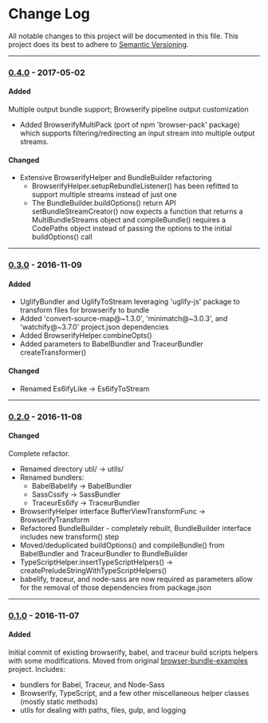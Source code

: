 ﻿# Change Log
All notable changes to this project will be documented in this file.
This project does its best to adhere to [Semantic Versioning](http://semver.org/).


--------
### [0.4.0](N/A) - 2017-05-02
#### Added
Multiple output bundle support; Browserify pipeline output customization
* Added BrowserifyMultiPack (port of npm 'browser-pack' package) which supports filtering/redirecting an input stream into multiple output streams.

#### Changed
* Extensive BrowserifyHelper and BundleBuilder refactoring
  * BrowserifyHelper.setupRebundleListener() has been refitted to support multiple streams instead of just one
  * The BundleBuilder.buildOptions() return API setBundleStreamCreator() now expects a function that returns a MultiBundleStreams object and compileBundle() requires a CodePaths object instead of passing the options to the initial buildOptions() call


--------
### [0.3.0](https://github.com/TeamworkGuy2/ts-bundlify/commit/ee6c6fe7e629c7d794e9e54384eca92ba7c3b4ca) - 2016-11-09
#### Added
* UglifyBundler and UglifyToStream leveraging 'uglify-js' package to transform files for browserify to bundle
* Added 'convert-source-map@~1.3.0', 'minimatch@~3.0.3', and 'watchify@~3.7.0' project.json dependencies
* Added BrowserifyHelper.combineOpts()
* Added parameters to BabelBundler and TraceurBundler createTransformer()

#### Changed
* Renamed Es6ifyLike -> Es6ifyToStream


--------
### [0.2.0](https://github.com/TeamworkGuy2/ts-bundlify/commit/6a659706da5ba85a628bada4486870962114b896) - 2016-11-08
#### Changed
Complete refactor.
* Renamed directory util/ -> utils/
* Renamed bundlers:
  * BabelBabelify -> BabelBundler
  * SassCssify -> SassBundler
  * TraceurEs6ify -> TraceurBundler
* BrowserifyHelper interface BufferViewTransformFunc -> BrowserifyTransform
* Refactored BundleBuilder - completely rebuilt, BundleBuilder interface includes new transform() step
* Moved/deduplicated buildOptions() and compileBundle() from BabelBundler and TraceurBundler to BundleBuilder
* TypeScriptHelper.insertTypeScriptHelpers() -> createPreludeStringWithTypeScriptHelpers()
* babelify, traceur, and node-sass are now required as parameters allow for the removal of those dependencies from package.json


--------
### [0.1.0](https://github.com/TeamworkGuy2/ts-bundlify/commit/3ac56cd6841da23bcd7107f4616a51b62aa1ffc7) - 2016-11-07
#### Added
Initial commit of existing browserify, babel, and traceur build scripts helpers with some modifications.
Moved from original [browser-bundle-examples](https://github.com/TeamworkGuy2/browser-bundle-examples) project.
Includes:
* bundlers for Babel, Traceur, and Node-Sass
* Browserify, TypeScript, and a few other miscellaneous helper classes (mostly static methods)
* utils for dealing with paths, files, gulp, and logging
